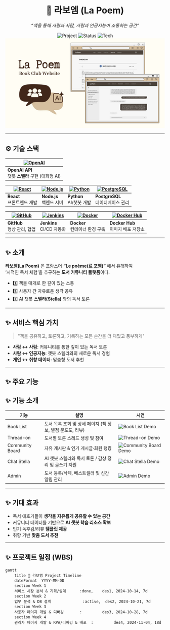 <div align="center">

# 📓 라보엠 (La Poem)  
_“책을 통해 사람과 사람, 사람과 인공지능이 소통하는 공간”_


![Project](https://img.shields.io/badge/Project-La%20Poem-blue?style=flat-square&logo=bookstack)
![Status](https://img.shields.io/badge/Status-Developing-success?style=flat-square&logo=github)
![Tech](https://img.shields.io/badge/Tech-GitHub%20|%20Jenkins%20|%20Docker%20|%20DockerHub%20|%20React%20|%20Node.js%20|%20Python%20|%20PostgreSQL-orange?style=flat-square)
![Project Preview](./src/assets/images/lapoem_readme_banner.jpg)


</div>

---

## ⚙️ 기술 스택

<div align="center">

| <a href="https://openai.com/"><img src="https://upload.wikimedia.org/wikipedia/commons/4/4d/OpenAI_Logo.svg" height="60" alt="OpenAI"/></a> |
|---|
| **OpenAI API** <br/> 챗봇 **스텔라** 구현 (대화형 AI) |

| [<img src="https://skillicons.dev/icons?i=react" height="60" alt="React"/>](https://react.dev/) | [<img src="https://skillicons.dev/icons?i=nodejs" height="60" alt="Node.js"/>](https://nodejs.org/) | [<img src="https://skillicons.dev/icons?i=python" height="60" alt="Python"/>](https://www.python.org/) | [<img src="https://skillicons.dev/icons?i=postgresql" height="60" alt="PostgreSQL"/>](https://www.postgresql.org/) |
|---|---|---|---|
| **React** <br/> 프론트엔드 개발 | **Node.js** <br/> 백엔드 서버 | **Python** <br/> AI/챗봇 개발 | **PostgreSQL** <br/> 데이터베이스 관리 |

| [<img src="https://skillicons.dev/icons?i=github" height="60" alt="GitHub"/>](https://github.com/) | [<img src="https://www.jenkins.io/images/logos/jenkins/jenkins.png" height="60" alt="Jenkins"/>](https://www.jenkins.io/) | [<img src="https://skillicons.dev/icons?i=docker" height="60" alt="Docker"/>](https://www.docker.com/) | [<img src="https://www.docker.com/wp-content/uploads/2022/03/Moby-logo.png" height="60" alt="Docker Hub"/>](https://hub.docker.com/) |
|---|---|---|---|
| **GitHub** <br/> 형상 관리, 협업 | **Jenkins** <br/> CI/CD 자동화 | **Docker** <br/> 컨테이너 환경 구축 | **Docker Hub** <br/> 이미지 배포 저장소 |

</div>

---

## ✨ 소개
**라보엠(La Poem)** 은 프랑스어 **“Le poème(르 포엠)”** 에서 유래하여  
‘시적인 독서 체험’을 추구하는 **도서 커뮤니티 플랫폼**이다.

- 1️⃣ 책을 매개로 한 깊이 있는 소통  
- 2️⃣ 사용자 간 자유로운 생각 공유  
- 3️⃣ AI 챗봇 **스텔라(Stella)** 와의 독서 토론  

---

## ✨ 서비스 핵심 가치
> "책을 공유하고, 토론하고, 기록하는 모든 순간을 더 재밌고 풍부하게"

- **사람 ↔ 사람**: 커뮤니티를 통한 깊이 있는 독서 토론  
- **사람 ↔ 인공지능**: 챗봇 스텔라와의 새로운 독서 경험  
- **개인 ↔ 취향 데이터**: 맞춤형 도서 추천  

---

## ✨ 주요 기능

## ✨ 기능 소개

| 기능 | 설명 | 시연 |
|------|------|------|
| Book List | 도서 목록 조회 및 상세 페이지 (책 정보, 별점 분포도, 리뷰) | ![Book List Demo](./assets/gif/book_list.gif) |
| Thread-on | 도서별 토론 스레드 생성 및 참여 | ![Thread-on Demo](./assets/gif/thread_on.gif) |
| Community Board | 자유 게시판 & 인기 게시글·회원 랭킹 | ![Community Board Demo](./assets/gif/community_board.gif) |
| Chat Stella | AI 챗봇 스텔라와 독서 토론 / 감상 정리 및 글쓰기 지원 | ![Chat Stella Demo](./assets/gif/chat_stella.gif) |
| Admin | 도서 등록/삭제, 베스트셀러 및 신간 알림 관리 | ![Admin Demo](./assets/gif/admin.gif) |

---

## ✨ 기대 효과
- 독서 애호가들이 **생각을 자유롭게 공유할 수 있는 공간**  
- 커뮤니티 데이터를 기반으로 **AI 챗봇 학습 리소스 확보**  
- 인기 독후감/리뷰 **템플릿 제공**  
- 취향 기반 **맞춤 도서 추천**  

---

## ✨ 프로젝트 일정 (WBS)

```mermaid
gantt
    title 📆 라보엠 Project Timeline
    dateFormat  YYYY-MM-DD
    section Week 1
    서비스 시장 분석 & 기획/설계      :done,    des1, 2024-10-14, 7d
    section Week 2
    업무 분석 & DB 설계              :active,  des2, 2024-10-21, 7d
    section Week 3
    사용자 페이지 개발 & 디버깅       :         des3, 2024-10-28, 7d
    section Week 4
    관리자 페이지 개발 & RPA/디버깅 & 배포  :         des4, 2024-11-04, 18d
```


